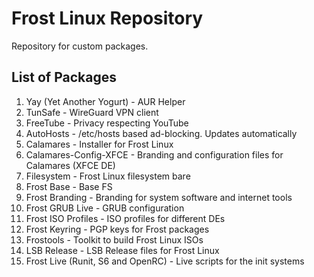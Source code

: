 # Frost Linux Repository


Repository for custom packages. 

## List of Packages

1. Yay (Yet Another Yogurt) - AUR Helper
2. TunSafe - WireGuard VPN client
3. FreeTube - Privacy respecting YouTube
4. AutoHosts - /etc/hosts based ad-blocking. Updates automatically 
5. Calamares - Installer for Frost Linux
6. Calamares-Config-XFCE - Branding and configuration files for Calamares (XFCE DE)
7. Filesystem - Frost Linux filesystem bare 
8. Frost Base - Base FS 
9. Frost Branding - Branding for system software and internet tools 
10. Frost GRUB Live - GRUB configuration
11. Frost ISO Profiles - ISO profiles for different DEs
12. Frost Keyring - PGP keys for Frost packages
13. Frostools - Toolkit to build Frost Linux ISOs
14. LSB Release - LSB Release files for Frost Linux
15. Frost Live (Runit, S6 and OpenRC) - Live scripts for the init systems
